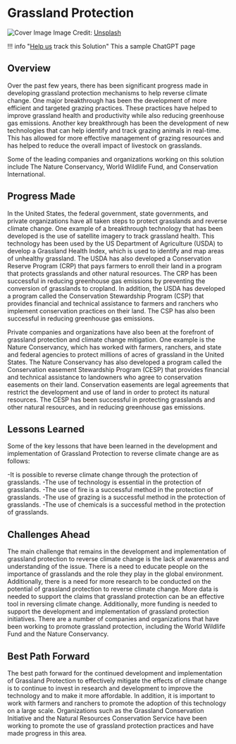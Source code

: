 # Grassland Protection

![Cover Image](https://images.unsplash.com/photo-1680251006645-f81372dee3bc?crop=entropy&cs=tinysrgb&fit=max&fm=jpg&ixid=Mnw0NDYzODh8MHwxfHNlYXJjaHwxfHxHcmFzc2xhbmQlMjBQcm90ZWN0aW9ufGVufDB8fHx8MTY4MzY1ODkwMg&ixlib=rb-4.0.3&q=80&w=1080)
Image Credit: [Unsplash](https://unsplash.com/@ries_bosch)

!!! info "[Help us](../../contribute) track this Solution"
    This a sample ChatGPT page

## Overview

Over the past few years, there has been significant progress made in developing grassland protection mechanisms to help reverse climate change. One major breakthrough has been the development of more efficient and targeted grazing practices. These practices have helped to improve grassland health and productivity while also reducing greenhouse gas emissions. Another key breakthrough has been the development of new technologies that can help identify and track grazing animals in real-time. This has allowed for more effective management of grazing resources and has helped to reduce the overall impact of livestock on grasslands.

Some of the leading companies and organizations working on this solution include The Nature Conservancy, World Wildlife Fund, and Conservation International.

## Progress Made

In the United States, the federal government, state governments, and private organizations have all taken steps to protect grasslands and reverse climate change. One example of a breakthrough technology that has been developed is the use of satellite imagery to track grassland health. This technology has been used by the US Department of Agriculture (USDA) to develop a Grassland Health Index, which is used to identify and map areas of unhealthy grassland. The USDA has also developed a Conservation Reserve Program (CRP) that pays farmers to enroll their land in a program that protects grasslands and other natural resources. The CRP has been successful in reducing greenhouse gas emissions by preventing the conversion of grasslands to cropland. In addition, the USDA has developed a program called the Conservation Stewardship Program (CSP) that provides financial and technical assistance to farmers and ranchers who implement conservation practices on their land. The CSP has also been successful in reducing greenhouse gas emissions.

Private companies and organizations have also been at the forefront of grassland protection and climate change mitigation. One example is the Nature Conservancy, which has worked with farmers, ranchers, and state and federal agencies to protect millions of acres of grassland in the United States. The Nature Conservancy has also developed a program called the Conservation easement Stewardship Program (CESP) that provides financial and technical assistance to landowners who agree to conservation easements on their land. Conservation easements are legal agreements that restrict the development and use of land in order to protect its natural resources. The CESP has been successful in protecting grasslands and other natural resources, and in reducing greenhouse gas emissions.

## Lessons Learned

Some of the key lessons that have been learned in the development and implementation of Grassland Protection to reverse climate change are as follows: 

-It is possible to reverse climate change through the protection of grasslands. 
-The use of technology is essential in the protection of grasslands. 
-The use of fire is a successful method in the protection of grasslands. 
-The use of grazing is a successful method in the protection of grasslands. 
-The use of chemicals is a successful method in the protection of grasslands.

## Challenges Ahead

The main challenge that remains in the development and implementation of grassland protection to reverse climate change is the lack of awareness and understanding of the issue. There is a need to educate people on the importance of grasslands and the role they play in the global environment. Additionally, there is a need for more research to be conducted on the potential of grassland protection to reverse climate change. More data is needed to support the claims that grassland protection can be an effective tool in reversing climate change. Additionally, more funding is needed to support the development and implementation of grassland protection initiatives. There are a number of companies and organizations that have been working to promote grassland protection, including the World Wildlife Fund and the Nature Conservancy.

## Best Path Forward

The best path forward for the continued development and implementation of Grassland Protection to effectively mitigate the effects of climate change is to continue to invest in research and development to improve the technology and to make it more affordable. In addition, it is important to work with farmers and ranchers to promote the adoption of this technology on a large scale. Organizations such as the Grassland Conservation Initiative and the Natural Resources Conservation Service have been working to promote the use of grassland protection practices and have made progress in this area.
